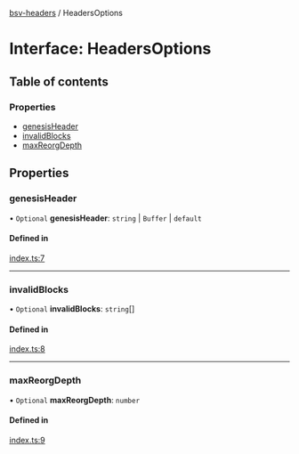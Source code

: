 [bsv-headers](../README.md) / HeadersOptions

# Interface: HeadersOptions

## Table of contents

### Properties

- [genesisHeader](HeadersOptions.md#genesisheader)
- [invalidBlocks](HeadersOptions.md#invalidblocks)
- [maxReorgDepth](HeadersOptions.md#maxreorgdepth)

## Properties

### genesisHeader

• `Optional` **genesisHeader**: `string` \| `Buffer` \| `default`

#### Defined in

[index.ts:7](https://github.com/kevinejohn/bsv-headers/blob/master/src/index.ts#L7)

---

### invalidBlocks

• `Optional` **invalidBlocks**: `string`[]

#### Defined in

[index.ts:8](https://github.com/kevinejohn/bsv-headers/blob/master/src/index.ts#L8)

---

### maxReorgDepth

• `Optional` **maxReorgDepth**: `number`

#### Defined in

[index.ts:9](https://github.com/kevinejohn/bsv-headers/blob/master/src/index.ts#L9)
